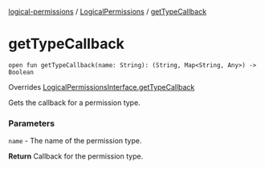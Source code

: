 [logical-permissions](../index.md) / [LogicalPermissions](index.md) / [getTypeCallback](.)

# getTypeCallback

`open fun getTypeCallback(name: String): (String, Map<String, Any>) -> Boolean`

Overrides [LogicalPermissionsInterface.getTypeCallback](../-logical-permissions-interface/get-type-callback.md)

Gets the callback for a permission type.

### Parameters

`name` - The name of the permission type.

**Return**
Callback for the permission type.

